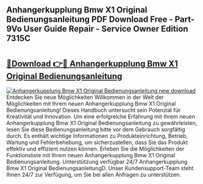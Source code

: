 ## Anhangerkupplung Bmw X1 Original Bedienungsanleitung PDF Download Free - Part-9Vo User Guide Repair - Service Owner Edition 7315C

# <h2><a href="http://df66cz.blite.top/?on=Anhangerkupplung+Bmw+X1+Original+Bedienungsanleitung">🔗Download 👉🔴 Anhangerkupplung Bmw X1 Original Bedienungsanleitung</a></h2>

[![Anhangerkupplung Bmw X1 Original Bedienungsanleitung new download](https://i.imgur.com/lujVjoI.png)](http://df66cz.blite.top/?on=Anhangerkupplung+Bmw+X1+Original+Bedienungsanleitung)
Entdecken Sie neue Möglichkeiten Willkommen in der Welt der Möglichkeiten mit Ihrem neuen Anhangerkupplung Bmw X1 Original Bedienungsanleitung! Dieses Handbuch untersucht sein Potenzial für Kreativität und Innovation. Um eine erfolgreiche Erfahrung mit Ihrem neuen Anhangerkupplung Bmw X1 Original Bedienungsanleitung zu gewährleisten, lesen Sie diese Bedienungsanleitung bitte vor dem Gebrauch sorgfältig durch. Es enthält wichtige Informationen zu Produkteinrichtung, Betrieb, Wartung und Fehlerbehebung, um sicherzustellen, dass Sie das Produkt effektiv und effizient nutzen können. Erleben Sie die Möglichkeiten der Funktionsliste mit Ihrem neuen Anhangerkupplung Bmw X1 Original Bedienungsanleitung. Unterstützung verfügbar 24/7 Anhangerkupplung Bmw X1 Original BedienungsanleitungD. Unser Kundensupport-Team steht Ihnen 24/7 zur Verfügung, um Sie bei allen Anfragen zu unterstützen.
